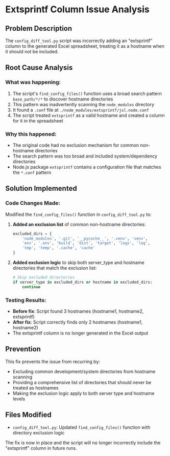 # Extsprintf Column Issue Analysis

## Problem Description
The `config_diff_tool.py` script was incorrectly adding an "extsprintf" column to the generated Excel spreadsheet, treating it as a hostname when it should not be included.

## Root Cause Analysis

### What was happening:
1. The script's `find_config_files()` function uses a broad search pattern `base_path/*/*` to discover hostname directories
2. This pattern was inadvertently scanning the `node_modules` directory 
3. It found a `.conf` file at `./node_modules/extsprintf/jsl.node.conf`
4. The script treated `extsprintf` as a valid hostname and created a column for it in the spreadsheet

### Why this happened:
- The original code had no exclusion mechanism for common non-hostname directories
- The search pattern was too broad and included system/dependency directories
- Node.js package `extsprintf` contains a configuration file that matches the `*.conf` pattern

## Solution Implemented

### Code Changes Made:
Modified the `find_config_files()` function in `config_diff_tool.py` to:

1. **Added an exclusion list** of common non-hostname directories:
   ```python
   excluded_dirs = {
       'node_modules', '.git', '__pycache__', '.venv', 'venv', 
       'env', '.env', 'build', 'dist', 'target', 'logs', 'log',
       'tmp', 'temp', '.cache', 'cache'
   }
   ```

2. **Added exclusion logic** to skip both server_type and hostname directories that match the exclusion list:
   ```python
   # Skip excluded directories
   if server_type in excluded_dirs or hostname in excluded_dirs:
       continue
   ```

### Testing Results:
- **Before fix**: Script found 3 hostnames (hostname1, hostname2, extsprintf)
- **After fix**: Script correctly finds only 2 hostnames (hostname1, hostname2)
- The extsprintf column is no longer generated in the Excel output

## Prevention
This fix prevents the issue from recurring by:
- Excluding common development/system directories from hostname scanning
- Providing a comprehensive list of directories that should never be treated as hostnames
- Making the exclusion logic apply to both server type and hostname levels

## Files Modified
- `config_diff_tool.py`: Updated `find_config_files()` function with directory exclusion logic

The fix is now in place and the script will no longer incorrectly include the "extsprintf" column in future runs.